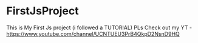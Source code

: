# FirstJsProject
This is My First Js project (i followed a TUTORIAL)
PLs Check out my YT - https://www.youtube.com/channel/UCNTUEU3PrB4QkpD2NsnD9HQ

